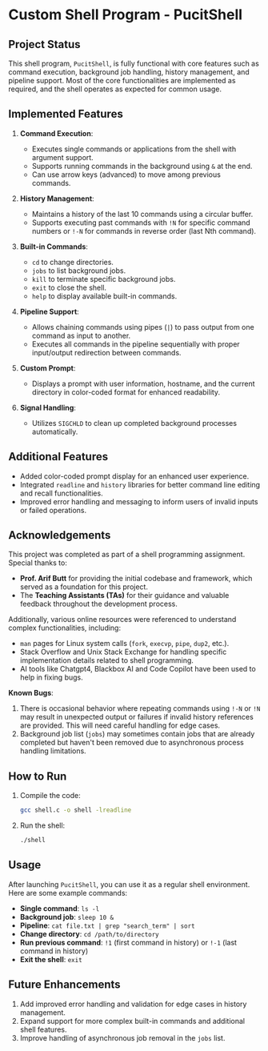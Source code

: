 # Custom Shell Program - PucitShell

## Project Status

This shell program, `PucitShell`, is fully functional with core features such as command execution, background job handling, history management, and pipeline support. Most of the core functionalities are implemented as required, and the shell operates as expected for common usage. 

## Implemented Features

1. **Command Execution**:
   - Executes single commands or applications from the shell with argument support.
   - Supports running commands in the background using `&` at the end.
   - Can use arrow keys (advanced) to move among previous commands.

2. **History Management**:
   - Maintains a history of the last 10 commands using a circular buffer.
   - Supports executing past commands with `!N` for specific command numbers or `!-N` for commands in reverse order (last Nth command).

3. **Built-in Commands**:
   - `cd` to change directories.
   - `jobs` to list background jobs.
   - `kill` to terminate specific background jobs.
   - `exit` to close the shell.
   - `help` to display available built-in commands.

4. **Pipeline Support**:
   - Allows chaining commands using pipes (`|`) to pass output from one command as input to another.
   - Executes all commands in the pipeline sequentially with proper input/output redirection between commands.

5. **Custom Prompt**:
   - Displays a prompt with user information, hostname, and the current directory in color-coded format for enhanced readability.

6. **Signal Handling**:
   - Utilizes `SIGCHLD` to clean up completed background processes automatically.

## Additional Features

- Added color-coded prompt display for an enhanced user experience.
- Integrated `readline` and `history` libraries for better command line editing and recall functionalities.
- Improved error handling and messaging to inform users of invalid inputs or failed operations.

## Acknowledgements

This project was completed as part of a shell programming assignment. Special thanks to:

- **Prof. Arif Butt** for providing the initial codebase and framework, which served as a foundation for this project.
- The **Teaching Assistants (TAs)** for their guidance and valuable feedback throughout the development process.
  
Additionally, various online resources were referenced to understand complex functionalities, including:

- `man` pages for Linux system calls (`fork`, `execvp`, `pipe`, `dup2`, etc.).
- Stack Overflow and Unix Stack Exchange for handling specific implementation details related to shell programming.
- AI tools like Chatgpt4, Blackbox AI and Code Copilot have been used to help in fixing bugs.

**Known Bugs**:
1. There is occasional behavior where repeating commands using `!-N` or `!N` may result in unexpected output or failures if invalid history references are provided. This will need careful handling for edge cases.
2. Background job list (`jobs`) may sometimes contain jobs that are already completed but haven't been removed due to asynchronous process handling limitations.
  
## How to Run

1. Compile the code:
   ```bash
   gcc shell.c -o shell -lreadline
   ```

2. Run the shell:
   ```bash
   ./shell
   ```

## Usage

After launching `PucitShell`, you can use it as a regular shell environment. Here are some example commands:

- **Single command**: `ls -l`
- **Background job**: `sleep 10 &`
- **Pipeline**: `cat file.txt | grep "search_term" | sort`
- **Change directory**: `cd /path/to/directory`
- **Run previous command**: `!1` (first command in history) or `!-1` (last command in history)
- **Exit the shell**: `exit`

## Future Enhancements

1. Add improved error handling and validation for edge cases in history management.
2. Expand support for more complex built-in commands and additional shell features.
3. Improve handling of asynchronous job removal in the `jobs` list.

